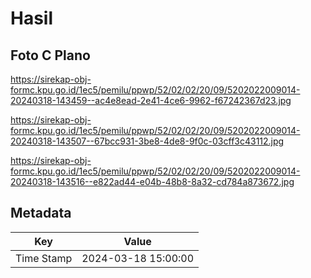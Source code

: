 # Hasil

## Foto C Plano

https://sirekap-obj-formc.kpu.go.id/1ec5/pemilu/ppwp/52/02/02/20/09/5202022009014-20240318-143459--ac4e8ead-2e41-4ce6-9962-f67242367d23.jpg

https://sirekap-obj-formc.kpu.go.id/1ec5/pemilu/ppwp/52/02/02/20/09/5202022009014-20240318-143507--67bcc931-3be8-4de8-9f0c-03cff3c43112.jpg

https://sirekap-obj-formc.kpu.go.id/1ec5/pemilu/ppwp/52/02/02/20/09/5202022009014-20240318-143516--e822ad44-e04b-48b8-8a32-cd784a873672.jpg


## Metadata

| Key        | Value               |
| ---------- | ------------------- |
| Time Stamp | 2024-03-18 15:00:00 |




